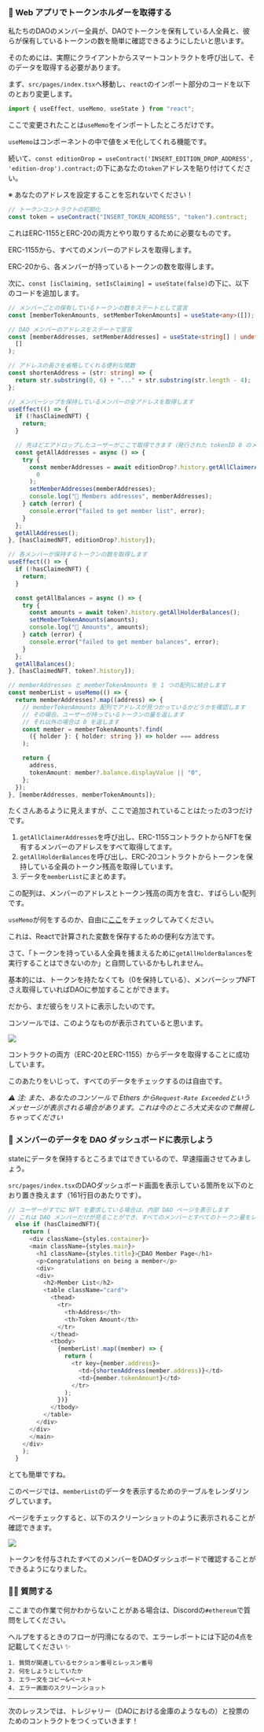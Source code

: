 ### 🥺 Web アプリでトークンホルダーを取得する

私たちのDAOのメンバー全員が、DAOでトークンを保有している人全員と、彼らが保有しているトークンの数を簡単に確認できるようにしたいと思います。

そのためには、実際にクライアントからスマートコントラクトを呼び出して、そのデータを取得する必要があります。

まず、`src/pages/index.tsx`へ移動し、`react`のインポート部分のコードを以下のとおり変更します。

```typescript
import { useEffect, useMemo, useState } from "react";
```

ここで変更されたことは`useMemo`をインポートしたところだけです。

`useMemo`はコンポーネントの中で値をメモ化してくれる機能です。

続いて、`const editionDrop = useContract('INSERT_EDITION_DROP_ADDRESS', 'edition-drop').contract;`の下にあなたの`token`アドレスを貼り付けてください。

※ あなたのアドレスを設定することを忘れないでください！

```typescript
// トークンコントラクトの初期化
const token = useContract("INSERT_TOKEN_ADDRESS", "token").contract;
```

これはERC-1155とERC-20の両方とやり取りするために必要なものです。

ERC-1155から、すべてのメンバーのアドレスを取得します。

ERC-20から、各メンバーが持っているトークンの数を取得します。

次に、`const [isClaiming, setIsClaiming] = useState(false)`の下に、以下のコードを追加します。

```typescript
// メンバーごとの保有しているトークンの数をステートとして宣言
const [memberTokenAmounts, setMemberTokenAmounts] = useState<any>([]);

// DAO メンバーのアドレスをステートで宣言
const [memberAddresses, setMemberAddresses] = useState<string[] | undefined>(
  []
);

// アドレスの長さを省略してくれる便利な関数
const shortenAddress = (str: string) => {
  return str.substring(0, 6) + "..." + str.substring(str.length - 4);
};

// メンバーシップを保持しているメンバーの全アドレスを取得します
useEffect(() => {
  if (!hasClaimedNFT) {
    return;
  }

  // 先ほどエアドロップしたユーザーがここで取得できます（発行された tokenID 0 のメンバーシップ NFT）
  const getAllAddresses = async () => {
    try {
      const memberAddresses = await editionDrop?.history.getAllClaimerAddresses(
        0
      );
      setMemberAddresses(memberAddresses);
      console.log("🚀 Members addresses", memberAddresses);
    } catch (error) {
      console.error("failed to get member list", error);
    }
  };
  getAllAddresses();
}, [hasClaimedNFT, editionDrop?.history]);

// 各メンバーが保持するトークンの数を取得します
useEffect(() => {
  if (!hasClaimedNFT) {
    return;
  }

  const getAllBalances = async () => {
    try {
      const amounts = await token?.history.getAllHolderBalances();
      setMemberTokenAmounts(amounts);
      console.log("👜 Amounts", amounts);
    } catch (error) {
      console.error("failed to get member balances", error);
    }
  };
  getAllBalances();
}, [hasClaimedNFT, token?.history]);

// memberAddresses と memberTokenAmounts を 1 つの配列に結合します
const memberList = useMemo(() => {
  return memberAddresses?.map((address) => {
    // memberTokenAmounts 配列でアドレスが見つかっているかどうかを確認します
    // その場合、ユーザーが持っているトークンの量を返します
    // それ以外の場合は 0 を返します
    const member = memberTokenAmounts?.find(
      ({ holder }: { holder: string }) => holder === address
    );

    return {
      address,
      tokenAmount: member?.balance.displayValue || "0",
    };
  });
}, [memberAddresses, memberTokenAmounts]);
```

たくさんあるように見えますが、ここで追加されていることはたったの3つだけです。

1. `getAllClaimerAddresses`を呼び出し、ERC-1155コントラクトからNFTを保有するメンバーのアドレスをすべて取得してます。
2. `getAllHolderBalances`を呼び出し、ERC-20コントラクトからトークンを保持している全員のトークン残高を取得しています。
3. データを`memberList`にまとめます。

この配列は、メンバーのアドレスとトークン残高の両方を含む、すばらしい配列です。

`useMemo`が何をするのか、自由に[ここ](https://reactjs.org/docs/hooks-reference.html#usememo)をチェックしてみてください。

これは、Reactで計算された変数を保存するための便利な方法です。

さて、「トークンを持っている人全員を捕まえるために`getAllHolderBalances`を実行することはできないのか」と自問しているかもしれません。

基本的には、トークンを持たなくても（0を保持している）、メンバーシップNFTさえ取得していればDAOに参加することができます。

だから、まだ彼らをリストに表示したいのです。

コンソールでは、このようなものが表示されていると思います。

![](/images/ETH-DAO/section-3/3_2_1.png)

コントラクトの両方（ERC-20とERC-1155）からデータを取得することに成功しています。

このあたりをいじって、すべてのデータをチェックするのは自由です。

_⚠️ 注: また、あなたのコンソールで Ethers から`Request-Rate Exceeded`というメッセージが表示される場合があります。これは今のところ大丈夫なので無視しちゃってください_

### 🤯 メンバーのデータを DAO ダッシュボードに表示しよう

stateにデータを保持するところまではできているので、早速描画させてみましょう。

`src/pages/index.tsx`のDAOダッシュボード画面を表示している箇所を以下のとおり置き換えます（161行目のあたりです）。

```typescript
// ユーザーがすでに NFT を要求している場合は、内部 DAO ページを表示します
// これは DAO メンバーだけが見ることができ、すべてのメンバーとすべてのトークン量をレンダリングします
  else if (hasClaimedNFT){
    return (
      <div className={styles.container}>
      <main className={styles.main}>
        <h1 className={styles.title}>🍪DAO Member Page</h1>
        <p>Congratulations on being a member</p>
        <div>
        <div>
          <h2>Member List</h2>
          <table className="card">
            <thead>
              <tr>
                <th>Address</th>
                <th>Token Amount</th>
              </tr>
            </thead>
            <tbody>
              {memberList!.map((member) => {
                return (
                  <tr key={member.address}>
                    <td>{shortenAddress(member.address)}</td>
                    <td>{member.tokenAmount}</td>
                  </tr>
                );
              })}
            </tbody>
          </table>
        </div>
      </div>
      </main>
    </div>
    );
  }
```

とても簡単ですね。

このページでは、`memberList`のデータを表示するためのテーブルをレンダリングしています。

ページをチェックすると、以下のスクリーンショットのように表示されることが確認できます。

![](/images/ETH-DAO/section-3/3_2_2.png)

トークンを付与されたすべてのメンバーをDAOダッシュボードで確認することができるようになりました。

### 🙋‍♂️ 質問する

ここまでの作業で何かわからないことがある場合は、Discordの`#ethereum`で質問をしてください。

ヘルプをするときのフローが円滑になるので、エラーレポートには下記の4点を記載してください ✨

```
1. 質問が関連しているセクション番号とレッスン番号
2. 何をしようとしていたか
3. エラー文をコピー&ペースト
4. エラー画面のスクリーンショット
```

---

次のレッスンでは、トレジャリー（DAOにおける金庫のようなもの）と投票のためのコントラクトをつくっていきます！
